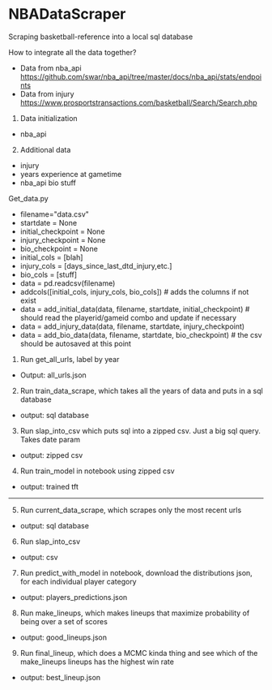 # NBADataScraper
Scraping basketball-reference into a local sql database

How to integrate all the data together?
- Data from nba_api
https://github.com/swar/nba_api/tree/master/docs/nba_api/stats/endpoints 
- Data from injury
https://www.prosportstransactions.com/basketball/Search/Search.php

1. Data initialization
- nba_api
2. Additional data
- injury
- years experience at gametime
- nba_api bio stuff

Get_data.py
- filename="data.csv"
- startdate = None
- initial_checkpoint = None
- injury_checkpoint = None
- bio_checkpoint = None
- initial_cols = [blah]
- injury_cols = [days_since_last_dtd_injury,etc.]
- bio_cols = [stuff]
- data = pd.readcsv(filename)
- addcols([initial_cols, injury_cols, bio_cols]) # adds the columns if not exist
- data = add_initial_data(data, filename, startdate, initial_checkpoint) # should read the playerid/gameid combo and update if necessary
- data = add_injury_data(data, filename, startdate, injury_checkpoint)
- data = add_bio_data(data, filename, startdate, bio_checkpoint) # the csv should be autosaved at this point



1. Run get_all_urls, label by year
- Output: all_urls.json
2. Run train_data_scrape, which takes all the years of data and puts in a sql database
- output: sql database
3. Run slap_into_csv which puts sql into a zipped csv. Just a big sql query. Takes date param
- output: zipped csv
4. Run train_model in notebook using zipped csv
- output: trained tft
___
5. Run current_data_scrape, which scrapes only the most recent urls
- output: sql database
6. Run slap_into_csv
- output: csv
7. Run predict_with_model in notebook, download the distributions json, for each individual player category
- output: players_predictions.json
8. Run make_lineups, which makes lineups that maximize probability of being over a set of scores
- output: good_lineups.json
9. Run final_lineup, which does a MCMC kinda thing and see which of the make_lineups lineups has the highest win rate
- output: best_lineup.json
